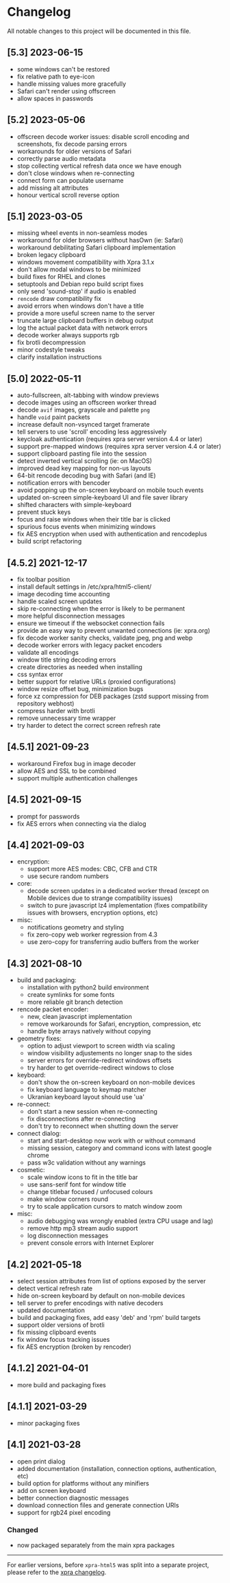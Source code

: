 # Changelog

All notable changes to this project will be documented in this file.

## [5.3] 2023-06-15
* some windows can't be restored
* fix relative path to eye-icon
* handle missing values more gracefully
* Safari can't render using offscreen
* allow spaces in passwords

## [5.2] 2023-05-06
* offscreen decode worker issues: disable scroll encoding and screenshots, fix decode parsing errors
* workarounds for older versions of Safari
* correctly parse audio metadata
* stop collecting vertical refresh data once we have enough
* don't close windows when re-connecting
* connect form can populate username
* add missing alt attributes
* honour vertical scroll reverse option

## [5.1] 2023-03-05
* missing wheel events in non-seamless modes
* workaround for older browsers without hasOwn (ie: Safari)
* workaround debilitating Safari clipboard implementation
* broken legacy clipboard
* windows movement compatibility with Xpra 3.1.x
* don't allow modal windows to be minimized
* build fixes for RHEL and clones
* setuptools and Debian repo build script fixes
* only send 'sound-stop' if audio is enabled
* `rencode` draw compatibility fix
* avoid errors when windows don't have a title
* provide a more useful screen name to the server
* truncate large clipboard buffers in debug output
* log the actual packet data with network errors
* decode worker always supports rgb
* fix brotli decompression
* minor codestyle tweaks
* clarify installation instructions

## [5.0] 2022-05-11
* auto-fullscreen, alt-tabbing with window previews
* decode images using an offscreen worker thread
* decode `avif` images, grayscale and palette `png`
* handle `void` paint packets
* increase default non-vsynced target framerate
* tell servers to use 'scroll' encoding less aggressively
* keycloak authentication (requires xpra server version 4.4 or later)
* support pre-mapped windows (requires xpra server version 4.4 or later)
* support clipboard pasting file into the session
* detect inverted vertical scrolling (ie: on MacOS)
* improved dead key mapping for non-us layouts
* 64-bit rencode decoding bug with Safari (and IE)
* notification errors with bencoder
* avoid popping up the on-screen keyboard on mobile touch events
* updated on-screen simple-keyboard UI and file saver library
* shifted characters with simple-keyboard
* prevent stuck keys
* focus and raise windows when their title bar is clicked
* spurious focus events when minimizing windows
* fix AES encryption when used with authentication and rencodeplus
* build script refactoring


## [4.5.2] 2021-12-17
* fix toolbar position
* install default settings in /etc/xpra/html5-client/
* image decoding time accounting
* handle scaled screen updates
* skip re-connecting when the error is likely to be permanent
* more helpful disconnection messages
* ensure we timeout if the websocket connection fails
* provide an easy way to prevent unwanted connections (ie: xpra.org)
* fix decode worker sanity checks, validate jpeg, png and webp
* decode worker errors with legacy packet encoders
* validate all encodings
* window title string decoding errors
* create directories as needed when installing
* css syntax error
* better support for relative URLs (proxied configurations)
* window resize offset bug, minimization bugs
* force xz compression for DEB packages (zstd support missing from repository webhost)
* compress harder with brotli
* remove unnecessary time wrapper
* try harder to detect the correct screen refresh rate

## [4.5.1] 2021-09-23
* workaround Firefox bug in image decoder
* allow AES and SSL to be combined
* support multiple authentication challenges

## [4.5] 2021-09-15
* prompt for passwords
* fix AES errors when connecting via the dialog

## [4.4] 2021-09-03
* encryption:
    * support more AES modes: CBC, CFB and CTR
    * use secure random numbers
* core:
    * decode screen updates in a dedicated worker thread
      (except on Mobile devices due to strange compatibility issues)
    * switch to pure javascript lz4 implementation
      (fixes compatibility issues with browsers, encryption options, etc)
* misc:
    * notifications geometry and styling
    * fix zero-copy web worker regression from 4.3
    * use zero-copy for transferring audio buffers from the worker

## [4.3] 2021-08-10
* build and packaging:
    * installation with python2 build environment
    * create symlinks for some fonts
    * more reliable git branch detection
* rencode packet encoder:
    * new, clean javascript implementation
    * remove workarounds for Safari, encryption, compression, etc
    * handle byte arrays natively without copying
* geometry fixes:
    * option to adjust viewport to screen width via scaling
    * window visibility adjustements no longer snap to the sides
    * server errors for override-redirect windows offsets
    * try harder to get override-redirect windows to close
* keyboard:
    * don't show the on-screen keyboard on non-mobile devices
    * fix keyboard language to keymap matcher
    * Ukranian keyboard layout should use 'ua'
* re-connect:
    * don't start a new session when re-connecting
    * fix disconnections after re-connecting
    * don't try to reconnect when shutting down the server
* connect dialog:
    * start and start-desktop now work with or without command
    * missing session, category and command icons with latest google chrome
    * pass w3c validation without any warnings
* cosmetic:
    * scale window icons to fit in the title bar
    * use sans-serif font for window title
    * change titlebar focused / unfocused colours
    * make window corners round
    * try to scale application cursors to match window zoom
* misc:
    * audio debugging was wrongly enabled (extra CPU usage and lag)
    * remove http mp3 stream audio support
    * log disconnection messages
    * prevent console errors with Internet Explorer


## [4.2] 2021-05-18
* select session attributes from list of options exposed by the server
* detect vertical refresh rate
* hide on-screen keyboard by default on non-mobile devices
* tell server to prefer encodings with native decoders
* updated documentation
* build and packaging fixes, add easy 'deb' and 'rpm' build targets
* support older versions of brotli
* fix missing clipboard events
* fix window focus tracking issues
* fix AES encryption (broken by rencoder)

## [4.1.2] 2021-04-01
* more build and packaging fixes

## [4.1.1] 2021-03-29
* minor packaging fixes

## [4.1] 2021-03-28
* open print dialog
* added documentation (installation, connection options, authentication, etc)
* build option for platforms without any minifiers
* add on screen keyboard
* better connection diagnostic messages
* download connection files and generate connection URIs
* support for rgb24 pixel encoding

### Changed 

- now packaged separately from the main xpra packages


---

For earlier versions, before `xpra-html5` was split into a separate project, please refer to the [xpra changelog](https://github.com/Xpra-org/xpra/blob/master/docs/CHANGELOG.md).
